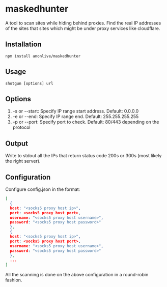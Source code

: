 # maskedhunter
A tool to scan sites while hiding behind proxies. Find the real IP addresses of the sites that sites which might be under proxy services like cloudflare.

## Installation 
`npm install anonlive/maskedhunter`

## Usage
`shotgun [options] url`

## Options
1. -s or --start: Specify IP range start address. Default: 0.0.0.0
2. -e or --end: Specify IP range end. Default: 255.255.255.255
3. -p or --port: Specify port to check. Default: 80/443 depending on the protocol

## Output
Write to stdout all the IPs that return status code 200s or 300s (most likely the right server).

## Configuration
Configure config.json in the format:
```JSON
[
  {
  host: "<socks5 proxy host ip>",
  port: <socks5 proxy host port>,
  username: "<socks5 proxy host username>",
  password: "<socks5 proxy host password>"
  },
  {
  host: "<socks5 proxy host ip>",
  port: <socks5 proxy host port>,
  username: "<socks5 proxy host username>",
  password: "<socks5 proxy host password>"
  },
  ...
]
```
All the scanning is done on the above configuration in a round-robin fashion.
